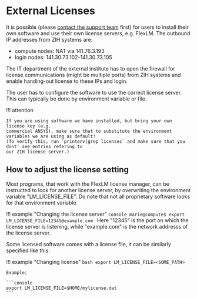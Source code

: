 # External Licenses

It is possible (please [contact the support team](../support/support.md) first) for users to install
their own software and use their own license servers, e.g. FlexLM. The outbound IP addresses from
ZIH systems are:

- compute nodes: NAT via 141.76.3.193
- login nodes: 141.30.73.102-141.30.73.105

The IT department of the external institute has to open the firewall for license communications
(might be multiple ports) from ZIH systems and enable handing-out license to these IPs and login.

The user has to configure the software to use the correct license server. This can typically be done
by environment variable or file.

!!! attention

    If you are using software we have installed, but bring your own license key (e.g.
    commercial ANSYS), make sure that to substitute the environment variables we are using as default!
    (To verify this, run `printenv|grep licenses` and make sure that you dont' see entries refering to
    our ZIH license server.)

## How to adjust the license setting

Most programs, that work with the FlexLM license manager,
can be instructed to look for another license server,
by overwriting the environment variable "LM_LICENSE_FILE".
Do note that not all proprietary software looks for that environment variable.

!!! example "Changing the license server"
    ```console
    marie@compute$ export LM_LICENSE_FILE=12345@example.com
    ```
    Here "12345" is the port on which the license server is listening,
    while "example.com" is the network addresss of the license server.

Some licensed software comes with a license file,
it can be similarly specified like this:

!!! example "Changing license"
    ```bash
    export LM_LICENSE_FILE=<SOME_PATH>
    ```

    Example:

    ```console
    export LM_LICENSE_FILE=$HOME/mylicense.dat
    ```
